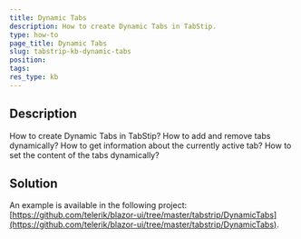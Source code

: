 ```yaml
---
title: Dynamic Tabs
description: How to create Dynamic Tabs in TabStip.
type: how-to
page_title: Dynamic Tabs
slug: tabstrip-kb-dynamic-tabs
position: 
tags: 
res_type: kb
---
```



## Description

How to create Dynamic Tabs in TabStip? How to add and remove tabs dynamically? How to get information about the currently active tab? How to set the content of the tabs dynamically?


## Solution

An example is available in the following project: [https://github.com/telerik/blazor-ui/tree/master/tabstrip/DynamicTabs](https://github.com/telerik/blazor-ui/tree/master/tabstrip/DynamicTabs).